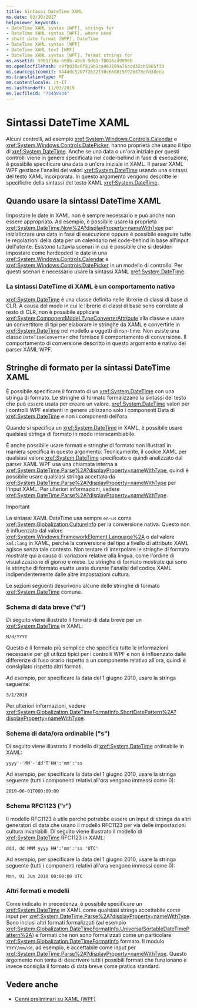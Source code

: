 ```yaml
---
title: Sintassi DateTime XAML
ms.date: 03/30/2017
helpviewer_keywords:
- DateTime XAML syntax [WPF], strings for
- DateTime XAML syntax [WPF], where used
- short date format [WPF], DateTime
- DateTime XAML syntax [WPF]
- DateTime XAML text [WPF]
- DateTime XAML syntax [WPF], format strings for
ms.assetid: 5901710a-609b-40c8-9d65-f0016cd9090b
ms.openlocfilehash: c9fb030e6f819b1ca463199a76acd32cb1865f33
ms.sourcegitcommit: 944ddc52b7f2632f30c668815f92b378efd38eea
ms.translationtype: MT
ms.contentlocale: it-IT
ms.lasthandoff: 11/03/2019
ms.locfileid: "73458934"
---
```

# <a name="datetime-xaml-syntax"></a>Sintassi DateTime XAML
Alcuni controlli, ad esempio <xref:System.Windows.Controls.Calendar> e <xref:System.Windows.Controls.DatePicker>, hanno proprietà che usano il tipo di <xref:System.DateTime>. Anche se una data o un'ora iniziale per questi controlli viene in genere specificata nel code-behind in fase di esecuzione, è possibile specificare una data o un'ora iniziale in XAML. Il parser XAML WPF gestisce l'analisi dei valori <xref:System.DateTime> usando una sintassi del testo XAML incorporata. In questo argomento vengono descritte le specifiche della sintassi del testo XAML <xref:System.DateTime>.  

<a name="where_datetime_xaml_syntax_is_used"></a>   
## <a name="when-to-use-datetime-xaml-syntax"></a>Quando usare la sintassi DateTime XAML  
 Impostare le date in XAML non è sempre necessario e può anche non essere appropriato. Ad esempio, è possibile usare la proprietà <xref:System.DateTime.Now%2A?displayProperty=nameWithType> per inizializzare una data in fase di esecuzione oppure è possibile eseguire tutte le regolazioni della data per un calendario nel code-behind in base all'input dell'utente. Esistono tuttavia scenari in cui è possibile che si desideri impostare come hardcoded le date in una <xref:System.Windows.Controls.Calendar> e <xref:System.Windows.Controls.DatePicker> in un modello di controllo. Per questi scenari è necessario usare la sintassi XAML <xref:System.DateTime>.  
  
### <a name="datetime-xaml-syntax-is-a-native-behavior"></a>La sintassi DateTime di XAML è un comportamento nativo  
 <xref:System.DateTime> è una classe definita nelle librerie di classi di base di CLR. A causa del modo in cui le librerie di classi di base sono correlate al resto di CLR, non è possibile applicare <xref:System.ComponentModel.TypeConverterAttribute> alla classe e usare un convertitore di tipi per elaborare le stringhe da XAML e convertirle in <xref:System.DateTime> nel modello a oggetti di run-time. Non esiste una classe `DateTimeConverter` che fornisce il comportamento di conversione. Il comportamento di conversione descritto in questo argomento è nativo del parser XAML WPF.  
  
<a name="format_strings_for_datetime_xaml_syntax"></a>   
## <a name="format-strings-for-datetime-xaml-syntax"></a>Stringhe di formato per la sintassi DateTime XAML  
 È possibile specificare il formato di un <xref:System.DateTime> con una stringa di formato. Le stringhe di formato formalizzano la sintassi del testo che può essere usata per creare un valore. <xref:System.DateTime> valori per i controlli WPF esistenti in genere utilizzano solo i componenti Data di <xref:System.DateTime> e non i componenti dell'ora.  
  
 Quando si specifica un <xref:System.DateTime> in XAML, è possibile usare qualsiasi stringa di formato in modo interscambiabile.  
  
 È anche possibile usare formati e stringhe di formato non illustrati in maniera specifica in questo argomento. Tecnicamente, il codice XAML per qualsiasi valore <xref:System.DateTime> specificato e quindi analizzato dal parser XAML WPF usa una chiamata interna a <xref:System.DateTime.Parse%2A?displayProperty=nameWithType>, quindi è possibile usare qualsiasi stringa accettata da <xref:System.DateTime.Parse%2A?displayProperty=nameWithType> per l'input XAML. Per ulteriori informazioni, vedere <xref:System.DateTime.Parse%2A?displayProperty=nameWithType>.  
  
> [!IMPORTANT]
> La sintassi XAML DateTime usa sempre `en-us` come <xref:System.Globalization.CultureInfo> per la conversione nativa. Questo non è influenzato dal valore <xref:System.Windows.FrameworkElement.Language%2A> o dal valore `xml:lang` in XAML, perché la conversione del tipo a livello di attributo XAML agisce senza tale contesto. Non tentare di interpolare le stringhe di formato mostrate qui a causa di variazioni relative alla lingua, come l'ordine di visualizzazione di giorno e mese. Le stringhe di formato mostrate qui sono le stringhe di formato esatte usate durante l'analisi del codice XAML indipendentemente dalle altre impostazioni cultura.  
  
 Le sezioni seguenti descrivono alcune delle stringhe di formato <xref:System.DateTime> comune.  
  
### <a name="short-date-pattern-d"></a>Schema di data breve ("d")  
 Di seguito viene illustrato il formato di data breve per un <xref:System.DateTime> in XAML:  
  
 `M/d/YYYY`  
  
 Questo è il formato più semplice che specifica tutte le informazioni necessarie per gli utilizzi tipici per i controlli WPF e non è influenzato dalle differenze di fuso orario rispetto a un componente relativo all'ora, quindi è consigliato rispetto altri formati.  
  
 Ad esempio, per specificare la data del 1 giugno 2010, usare la stringa seguente:  
  
 `3/1/2010`  
  
 Per ulteriori informazioni, vedere <xref:System.Globalization.DateTimeFormatInfo.ShortDatePattern%2A?displayProperty=nameWithType>.  
  
### <a name="sortable-datetime-pattern-s"></a>Schema di data/ora ordinabile ("s")  
 Di seguito viene illustrato il modello di <xref:System.DateTime> ordinabile in XAML:  
  
 `yyyy'-'MM'-'dd'T'HH':'mm':'ss`  
  
 Ad esempio, per specificare la data del 1 giugno 2010, usare la stringa seguente (tutti i componenti relativi all'ora vengono immessi come 0):  
  
 `2010-06-01T000:00:00`  
  
### <a name="rfc1123-pattern-r"></a>Schema RFC1123 ("r")  
 Il modello RFC1123 è utile perché potrebbe essere un input di stringa da altri generatori di data che usano il modello RFC1123 per via delle impostazioni cultura invariabili. Di seguito viene illustrato il modello di <xref:System.DateTime> RFC1123 in XAML:  
  
 `ddd, dd MMM yyyy HH':'mm':'ss 'UTC'`  
  
 Ad esempio, per specificare la data del 1 giugno 2010, usare la stringa seguente (tutti i componenti relativi all'ora vengono immessi come 0):  
  
 `Mon, 01 Jun 2010 00:00:00 UTC`  
  
### <a name="other-formats-and-patterns"></a>Altri formati e modelli  
 Come indicato in precedenza, è possibile specificare un <xref:System.DateTime> in XAML come qualsiasi stringa accettabile come input per <xref:System.DateTime.Parse%2A?displayProperty=nameWithType>. Sono inclusi altri formati formalizzati (ad esempio <xref:System.Globalization.DateTimeFormatInfo.UniversalSortableDateTimePattern%2A>) e formati che non sono formalizzati come un particolare <xref:System.Globalization.DateTimeFormatInfo> formato. Il modulo `YYYY/mm/dd`, ad esempio, è accettabile come input per <xref:System.DateTime.Parse%2A?displayProperty=nameWithType>. Questo argomento non tenta di descrivere tutti i possibili formati che funzionano e invece consiglia il formato di data breve come pratica standard.  
  
## <a name="see-also"></a>Vedere anche

- [Cenni preliminari su XAML (WPF)](../../../desktop-wpf/fundamentals/xaml.md)
